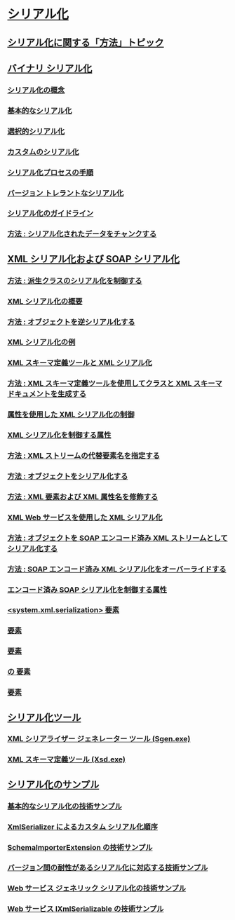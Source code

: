 # [シリアル化](index.md)
## [シリアル化に関する「方法」トピック](serialization-how-to-topics.md)
## [バイナリ シリアル化](binary-serialization.md)
### [シリアル化の概念](serialization-concepts.md)
### [基本的なシリアル化](basic-serialization.md)
### [選択的シリアル化](selective-serialization.md)
### [カスタムのシリアル化](custom-serialization.md)
### [シリアル化プロセスの手順](steps-in-the-serialization-process.md)
### [バージョン トレラントなシリアル化](version-tolerant-serialization.md)
### [シリアル化のガイドライン](serialization-guidelines.md)
### [方法 : シリアル化されたデータをチャンクする](how-to-chunk-serialized-data.md)
## [XML シリアル化および SOAP シリアル化](xml-and-soap-serialization.md)
### [方法 : 派生クラスのシリアル化を制御する](how-to-control-serialization-of-derived-classes.md)
### [XML シリアル化の概要](introducing-xml-serialization.md)
### [方法 : オブジェクトを逆シリアル化する](how-to-deserialize-an-object.md)
### [XML シリアル化の例](examples-of-xml-serialization.md)
### [XML スキーマ定義ツールと XML シリアル化](the-xml-schema-definition-tool-and-xml-serialization.md)
### [方法 : XML スキーマ定義ツールを使用してクラスと XML スキーマ ドキュメントを生成する](xml-schema-def-tool-gen.md)
### [属性を使用した XML シリアル化の制御](controlling-xml-serialization-using-attributes.md)
### [XML シリアル化を制御する属性](attributes-that-control-xml-serialization.md)
### [方法 : XML ストリームの代替要素名を指定する](how-to-specify-an-alternate-element-name-for-an-xml-stream.md)
### [方法 : オブジェクトをシリアル化する](how-to-serialize-an-object.md)
### [方法 : XML 要素および XML 属性名を修飾する](how-to-qualify-xml-element-and-xml-attribute-names.md)
### [XML Web サービスを使用した XML シリアル化](xml-serialization-with-xml-web-services.md)
### [方法 : オブジェクトを SOAP エンコード済み XML ストリームとしてシリアル化する](how-to-serialize-an-object-as-a-soap-encoded-xml-stream.md)
### [方法 : SOAP エンコード済み XML シリアル化をオーバーライドする](how-to-override-encoded-soap-xml-serialization.md)
### [エンコード済み SOAP シリアル化を制御する属性](attributes-that-control-encoded-soap-serialization.md)
### [<system.xml.serialization> 要素](system-xml-serialization-element.md)
### [<dateTimeSerialization> 要素](datetimeserialization-element.md)
### [<schemaImporterExtensions> 要素](schemaimporterextensions-element.md)
### [<xmlSchemaImporterExtensions> の <add> 要素](add-element-for-xmlschemaimporterextensions.md)
### [<xmlSerializer> 要素](xmlserializer-element.md)
## [シリアル化ツール](serialization-tools.md)
### [XML シリアライザー ジェネレーター ツール (Sgen.exe)](xml-serializer-generator-tool-sgen-exe.md)
### [XML スキーマ定義ツール (Xsd.exe)](xml-schema-definition-tool-xsd-exe.md)
## [シリアル化のサンプル](serialization-samples.md)
### [基本的なシリアル化の技術サンプル](basic-serialization-technology-sample.md)
### [XmlSerializer によるカスタム シリアル化順序](custom-serialization-order-with-xmlserializer.md)
### [SchemaImporterExtension の技術サンプル](schemaimporterextension-technology-sample.md)
### [バージョン間の耐性があるシリアル化に対応する技術サンプル](version-tolerant-serialization-technology-sample.md)
### [Web サービス ジェネリック シリアル化の技術サンプル](web-services-generics-serialization-technology-sample.md)
### [Web サービス IXmlSerializable の技術サンプル](web-services-ixmlserializable-technology-sample.md)
